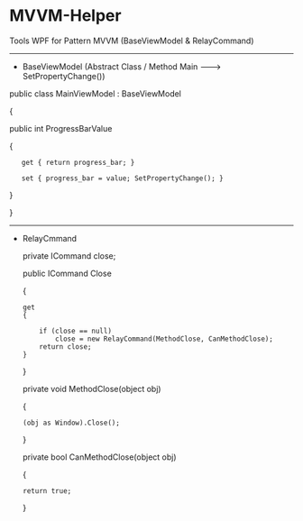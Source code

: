 # MVVM-Helper
Tools WPF for Pattern MVVM (BaseViewModel &amp; RelayCommand)


-------------------------

+ BaseViewModel (Abstract Class / Method Main ---> SetPropertyChange())

 public class MainViewModel : BaseViewModel
 
 {
 
  public int ProgressBarValue
  
   {
   
       get { return progress_bar; }
       
       set { progress_bar = value; SetPropertyChange(); }
       
   }
   
 }

--------------------------

+ RelayCmmand

  private ICommand close;
  
  public ICommand Close
  
  {
  
      get
      {
      
          if (close == null)
              close = new RelayCommand(MethodClose, CanMethodClose);
          return close;
      }
      
  }
  
  private void MethodClose(object obj)
  
  {
  
      (obj as Window).Close();
      
  }
  
  private bool CanMethodClose(object obj)
  
  {
  
      return true;
      
  }
